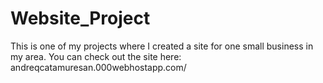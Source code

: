 # Website_Project
This is one of my projects where I created a site for one small business in my area.
You can check out the site here: andreqcatamuresan.000webhostapp.com/
